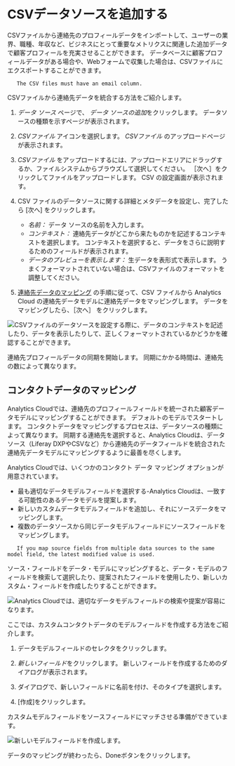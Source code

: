 # CSVデータソースを追加する

CSVファイルから連絡先のプロフィールデータをインポートして、ユーザーの業界、職種、年収など、ビジネスにとって重要なメトリクスに関連した追加データで顧客プロフィールを充実させることができます。 データベースに顧客プロフィールデータがある場合や、Webフォームで収集した場合は、CSVファイルにエクスポートすることができます。

``` important::
   The CSV files must have an email column.
```

CSVファイルから連絡先データを統合する方法をご紹介します。

1.  *データ ソース* ページで、 *データ ソースの追加*をクリックします。 データソースの種類を示すページが表示されます。

2.  *CSVファイル* アイコンを選択します。 *CSVファイル* のアップロードページが表示されます。

3.  *CSVファイル* をアップロードするには、アップロードエリアにドラッグするか、ファイルシステムからブラウズして選択してください。 ［次へ］をクリックしてファイルをアップロードします。 CSV の設定画面が表示されます。

4.  CSV ファイルのデータソースに関する詳細とメタデータを設定し、完了したら [次へ] をクリックします。

      - *名前：* データ ソースの名前を入力します。
      - *コンテキスト：* 連絡先データがどこから来たものかを記述するコンテキストを選択します。 コンテキストを選択すると、データをさらに説明するためのフィールドが表示されます。
      - *データのプレビューを表示します：* 生データを表形式で表示します。 うまくフォーマットされていない場合は、CSVファイルのフォーマットを調整してください。

5.  [連絡先データのマッピング](#コンタクトデータのマッピング) の手順に従って、CSV ファイルから Analytics Cloud の連絡先データモデルに連絡先データをマッピングします。 データをマッピングしたら、［次へ］ をクリックします。

![CSVファイルのデータソースを設定する際に、データのコンテキストを記述したり、データを表示したりして、正しくフォーマットされているかどうかを確認することができます。](adding-a-csv-data-source/images/01.png)

連絡先プロフィールデータの同期を開始します。 同期にかかる時間は、連絡先の数によって異なります。

## コンタクトデータのマッピング

Analytics Cloudでは、連絡先のプロフィールフィールドを統一された顧客データモデルにマッピングすることができます。 デフォルトのモデルでスタートします。 コンタクトデータをマッピングするプロセスは、データソースの種類によって異なります。 同期する連絡先を選択すると、Analytics Cloudは、データソース（Liferay DXPやCSVなど）から連絡先のデータフィールドを統合された連絡先データモデルにマッピングするように最善を尽くします。

Analytics Cloudでは、いくつかのコンタクト データ マッピング オプションが用意されています。

  - 最も適切なデータモデルフィールドを選択する-Analytics Cloudは、一致する可能性のあるデータモデルを提案します。
  - 新しいカスタムデータモデルフィールドを追加し、それにソースデータをマッピングします。
  - 複数のデータソースから同じデータモデルフィールドにソースフィールドをマッピングします。

<!-- end list -->

``` note::
   If you map source fields from multiple data sources to the same model field, the latest modified value is used.
```

ソース・フィールドをデータ・モデルにマッピングすると、データ・モデルのフィールドを検索して選択したり、提案されたフィールドを使用したり、新しいカスタム・フィールドを作成したりすることができます。

![Analytics Cloudでは、適切なデータモデルフィールドの検索や提案が容易になります。](adding-a-csv-data-source/images/02.png)

ここでは、カスタムコンタクトデータのモデルフィールドを作成する方法をご紹介します。

1.  データモデルフィールドのセレクタをクリックします。

2.  *新しいフィールド*をクリックします。 新しいフィールドを作成するためのダイアログが表示されます。

3.  ダイアログで、新しいフィールドに名前を付け、そのタイプを選択します。

4.  [作成]をクリックします。

カスタムモデルフィールドをソースフィールドにマッチさせる準備ができています。

![新しいモデルフィールドを作成します。](adding-a-csv-data-source/images/03.png)

データのマッピングが終わったら、Doneボタンをクリックします。
